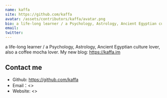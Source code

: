 ```yaml
---
name: kaffa
site: https://github.com/kaffa
avatar: /assets/contributors/kaffa/avatar.png
bio: a life-long learner / a Psychology, Astrology, Ancient Egyptian culture lover, also a coffee mocha lover.
email: 
twitter: 
---
```


a life-long learner / a Psychology, Astrology, Ancient Egyptian culture lover, also a coffee mocha lover. My new blog: <https://kaffa.im>

## Contact me

- Github: <https://github.com/kaffa>
- Email：<>
- Website: <>
